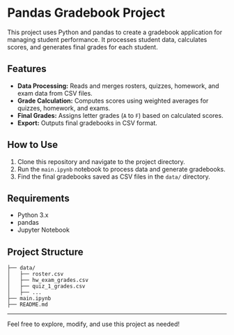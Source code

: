 
# Pandas Gradebook Project

This project uses Python and pandas to create a gradebook application for managing student performance. It processes student data, calculates scores, and generates final grades for each student.

## Features

- **Data Processing:** Reads and merges rosters, quizzes, homework, and exam data from CSV files.
- **Grade Calculation:** Computes scores using weighted averages for quizzes, homework, and exams.
- **Final Grades:** Assigns letter grades (`A` to `F`) based on calculated scores.
- **Export:** Outputs final gradebooks in CSV format.

## How to Use

1. Clone this repository and navigate to the project directory.
2. Run the `main.ipynb` notebook to process data and generate gradebooks.
3. Find the final gradebooks saved as CSV files in the `data/` directory.

## Requirements

- Python 3.x
- pandas
- Jupyter Notebook

## Project Structure

```
├── data/
│   ├── roster.csv
│   ├── hw_exam_grades.csv
│   ├── quiz_1_grades.csv
│   ├── ...
├── main.ipynb
├── README.md
```

---

Feel free to explore, modify, and use this project as needed!
